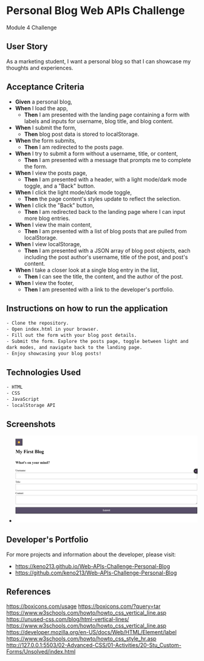 # Personal Blog Web APIs Challenge
Module 4 Challenge


## User Story
As a marketing student, I want a personal blog so that I can showcase my thoughts and experiences.

## Acceptance Criteria
- **Given** a personal blog,
- **When** I load the app,
  - **Then** I am presented with the landing page containing a form with labels and inputs for username, blog title, and blog content.
- **When** I submit the form,
  - **Then** blog post data is stored to localStorage.
- **When** the form submits,
  - **Then** I am redirected to the posts page.
- **When** I try to submit a form without a username, title, or content,
  - **Then** I am presented with a message that prompts me to complete the form.
- **When** I view the posts page,
  - **Then** I am presented with a header, with a light mode/dark mode toggle, and a "Back" button.
- **When** I click the light mode/dark mode toggle,
  - **Then** the page content's styles update to reflect the selection.
- **When** I click the "Back" button,
  - **Then** I am redirected back to the landing page where I can input more blog entries.
- **When** I view the main content,
  - **Then** I am presented with a list of blog posts that are pulled from localStorage.
- **When** I view localStorage,
  - **Then** I am presented with a JSON array of blog post objects, each including the post author's username, title of the post, and post's content.
- **When** I take a closer look at a single blog entry in the list,
  - **Then** I can see the title, the content, and the author of the post.
- **When** I view the footer,
  - **Then** I am presented with a link to the developer's portfolio.

## Instructions on how to run the application
    - Clone the repository.
    - Open index.html in your browser.
    - Fill out the form with your blog post details.
    - Submit the form. Explore the posts page, toggle between light and dark modes, and navigate back to the landing page.
    - Enjoy showcasing your blog posts!

## Technologies Used
    - HTML
    - CSS
    - JavaScript
    - localStorage API

## Screenshots
 - ![Images](assets/Images/page.jpeg.png)

## Developer's Portfolio
For more projects and information about the developer, please visit:
 - https://keno213.github.io/Web-APIs-Challenge-Personal-Blog
 - https://github.com/keno213/Web-APIs-Challenge-Personal-Blog


## References
https://boxicons.com/usage
https://boxicons.com/?query=tar
https://www.w3schools.com/howto/howto_css_vertical_line.asp
https://unused-css.com/blog/html-vertical-lines/
https://www.w3schools.com/howto/howto_css_vertical_line.asp
https://developer.mozilla.org/en-US/docs/Web/HTML/Element/label
https://www.w3schools.com/howto/howto_css_style_hr.asp
http://127.0.0.1:5503/02-Advanced-CSS/01-Activities/20-Stu_Custom-Forms/Unsolved/index.html